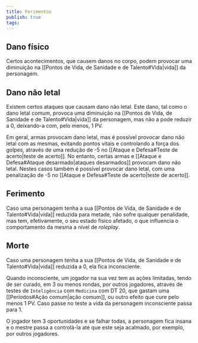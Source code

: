 ```yaml
---
title: Ferimentos
publish: true
tags:
---
```

## Dano físico
Certos acontecimentos, que causem danos no corpo, podem provocar uma diminuição na [[Pontos de Vida, de Sanidade e de Talento#Vida|vida]] da personagem.
## Dano não letal
Existem certos ataques que causam dano não letal. Este dano, tal como o dano letal comum, provoca uma diminuição na [[Pontos de Vida, de Sanidade e de Talento#Vida|vida]] da personagem, mas não a pode reduzir a 0, deixando-a com, pelo menos, 1 PV.

Em geral, armas provocam dano letal, mas é possível provocar dano não letal com as mesmas, evitando pontos vitais e controlando a força dos golpes, através de uma redução de -5 no [[Ataque e Defesa#Teste de acerto|teste de acerto]].
No entanto, certas armas e [[Ataque e Defesa#Ataque desarmado|ataques desarmados]] provocam dano não letal. Nestes casos também é possível provocar dano letal, com uma penalização de -5 no [[Ataque e Defesa#Teste de acerto|teste de acerto]].
## Ferimento
Caso uma personagem tenha a sua [[Pontos de Vida, de Sanidade e de Talento#Vida|vida]] reduzida para metade, não sofre qualquer penalidade, mas tem, efetivamente, o seu estado físico afetado, o que influencia o comportamento da mesma a nível de *roleplay*.
## Morte
Caso uma personagem tenha a sua [[Pontos de Vida, de Sanidade e de Talento#Vida|vida]] reduzida a 0, ela fica inconsciente.

Quando inconsciente, um jogador na sua vez tem as ações limitadas, tendo de ser curado, em 3 ou menos rondas, por outros jogadores, através de testes de `Inteligência` com `Medicina` com DT 20, que gastam uma [[Períodos#Ação comum|ação comum]], ou outro efeito que cure pelo menos 1 PV. Caso passe no teste a vida da personagem inconsciente passa para 1.

O jogador tem 3 oportunidades e se falhar todas, a personagem fica insana e o mestre passa a controlá-la até que este seja acalmado, por exemplo, por outros jogadores.